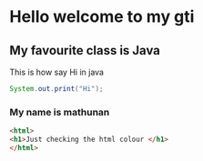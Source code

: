 # Hello welcome to my gti #

## My favourite class is Java ## 
This is how say Hi in java

``` java
System.out.print("Hi");
```
### My name is mathunan ###
``` html
<html>
<h1>Just checking the html colour </h1>
</html>
```